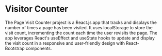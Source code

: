 # Visitor Counter

The Page Visit Counter project is a React.js app that tracks and displays the number of times a page has been visited. It uses localStorage to store the visit count, incrementing the count each time the user revisits the page. The app leverages React's useEffect and useState hooks to update and display the visit count in a responsive and user-friendly design with React-Bootstrap components.
